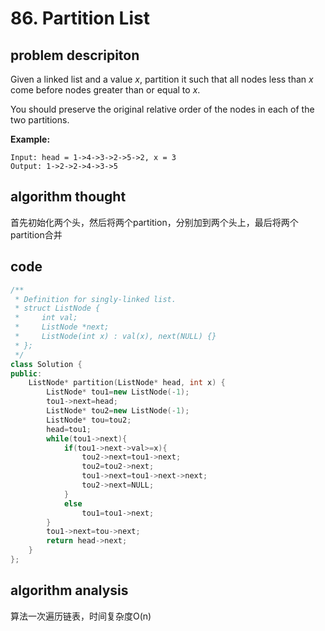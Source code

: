 # 86. Partition List

## problem descripiton

Given a linked list and a value _x_, partition it such that all nodes less than _x_ come before nodes greater than or equal to _x_.

You should preserve the original relative order of the nodes in each of the two partitions.

**Example:**

```text
Input: head = 1->4->3->2->5->2, x = 3
Output: 1->2->2->4->3->5
```

## algorithm thought

首先初始化两个头，然后将两个partition，分别加到两个头上，最后将两个partition合并

## code

```cpp
/**
 * Definition for singly-linked list.
 * struct ListNode {
 *     int val;
 *     ListNode *next;
 *     ListNode(int x) : val(x), next(NULL) {}
 * };
 */
class Solution {
public:
    ListNode* partition(ListNode* head, int x) {
        ListNode* tou1=new ListNode(-1);
        tou1->next=head;
        ListNode* tou2=new ListNode(-1);
        ListNode* tou=tou2;
        head=tou1;
        while(tou1->next){
            if(tou1->next->val>=x){
                tou2->next=tou1->next;
                tou2=tou2->next;
                tou1->next=tou1->next->next;
                tou2->next=NULL;
            }
            else
                tou1=tou1->next;
        }
        tou1->next=tou->next;
        return head->next;
    }
};
```

## algorithm analysis

算法一次遍历链表，时间复杂度O\(n\)

